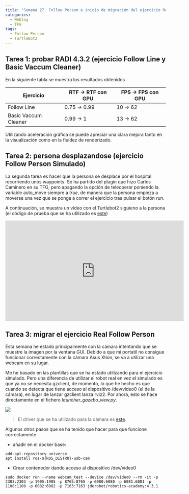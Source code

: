 ```yaml
---
title: "Semana 27. Follow Person e inicio de migración del ejercicio Real Follow Person"
categories:
  - Weblog
  - TFG
tags:
  - Follow Person
  - TurtleBot2
---
```


## Tarea 1: probar RADI 4.3.2 (ejercicio Follow Line y Basic Vaccum Cleaner)

En la siguiente tabla se muestra los resultados obtenidos

|Ejercicio|RTF -> RTF con GPU|FPS -> FPS con GPU |
|-|--|--|
|Follow Line|0.75 -> 0.99|10 -> 62|
|Basic Vaccum Cleaner|0.99 -> 1|13 -> 62|

Utilizando aceleración gráfica se puede apreciar una clara mejora tanto en la visualización como en la fluidez de renderizado.


## Tarea 2: persona desplazandose (ejercicio Follow Person Simulado)
La segunda tarea es hacer que la persona se desplace por el hospital recorriendo unos waypoints. Se ha partido del plugin que hizo Carlos Caminero en su TFG, pero apagando la opción de teleoperar poniendo la variable auto_move siempre a *true*, de manera que la persona empieza a moverse una vez que se ponga a correr el ejercicio tras pulsar el botón *run*. 

A continuación, se muestra un vídeo con el Turtlebot2 siguieno a la persona (el código de prueba que se ha utilizado es [este](https://github.com/RoboticsLabURJC/2021-tfg-carlos-caminero/tree/main/follow_person/robotics_academy/my_solution))

<p align="center">
<iframe width="560" height="315" src="https://www.youtube.com/embed/V7PbkOOIHJw" title="YouTube video player" frameborder="0" allow="accelerometer; autoplay; clipboard-write; encrypted-media; gyroscope; picture-in-picture; web-share" allowfullscreen></iframe>
</p>


## Tarea 3: migrar el ejercicio Real Follow Person

Esta semana he estado principalmente con la cámara intentando que se muestre la imagen por la ventana GUI. Debido a que mi portatil no consigue funcionar correctamente con la cámara Asus Xtion, se va a utilizar una webcam en su lugar.

Me he basado en las plantillas que se ha estado utilizando para el ejercicio simulado. Pero una diferencia de utilizar el robot real en vez el simulado es que ya no se necesita gzclient, de momento, lo que he hecho es que cuando se detecta que tiene acceso al dispositivo /dev/video0 (el de la cámara), en lugar de lanzar gzclient lanza rviz2. Por ahora, esto se hace directamente en el fichero *launcher_gazebo_view.py*. 

![](/2022-tfg-lucia-chen/images/blog27/real_follow_person_camera_test.png)


> El driver que se ha utilizado para la cámara es [este](https://github.com/ros-drivers/usb_cam/tree/ros2).

Algunos otros pasos que se ha tenido que hacer para que funcione correctamente

* añadir en el docker base:
~~~
add-apt-repository universe
apt install ros-${ROS_DISTRO}-usb-cam
~~~

* Crear contenedor dando acceso al dispositivo /dev/video0
~~~
sudo docker run --name webcam_test --device /dev/video0 --rm -it -p 2303:2303 -p 1905:1905 -p 8765:8765 -p 6080:6080 -p 6081:6081 -p 1108:1108 -p 6082:6082 -p 7163:7163 jderobot/robotics-academy:4.3.1
~~~
